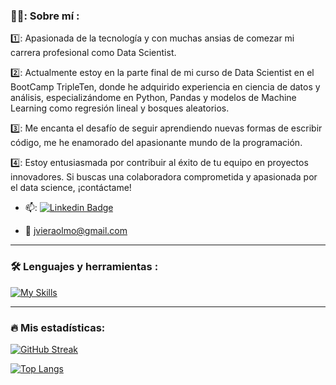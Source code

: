 ### 👩‍💻: Sobre mí :
1️⃣: Apasionada de la tecnología y con muchas ansias de comezar mi carrera profesional como Data Scientist. 

2️⃣: Actualmente estoy en la parte final de mi curso de Data Scientist en el BootCamp TripleTen, donde he adquirido experiencia en ciencia de datos y análisis, especializándome en Python, Pandas y modelos de Machine Learning como regresión lineal y bosques aleatorios. 

3️⃣: Me encanta el desafío de seguir aprendiendo nuevas formas de escribir código, me he enamorado del apasionante mundo de la programación. 

4️⃣: Estoy entusiasmada por contribuir al éxito de tu equipo en proyectos innovadores. Si buscas una colaboradora comprometida y apasionada por el data science, ¡contáctame!

- 📫: [![Linkedin Badge](https://img.shields.io/badge/-Jenniffer-blue?style=flat&logo=Linkedin&logoColor=white)](https://www.linkedin.com/in/jenniffer-viera/)

- :e-mail: jvieraolmo@gmail.com
<!--
**jenviera/jenviera** is a ✨ _special_ ✨ repository because its `README.md` (this file) appears on your GitHub profile.

-->
---

### :hammer_and_wrench: Lenguajes y herramientas :
<div id="header" align="left">
  
   [![My Skills](https://skillicons.dev/icons?i=py,github,numpy,pandas)](https://skillicons.dev)

</div>

---
### :fire: Mis estadísticas:
[![GitHub Streak](http://github-readme-streak-stats.herokuapp.com?user=jenviera&theme=dark&background=000000)](https://git.io/streak-stats)

[![Top Langs](https://github-readme-stats.vercel.app/api/top-langs/?username=jenviera&layout=compact&theme=vision-friendly-dark)](https://github.com/anuraghazra/github-readme-stats)

